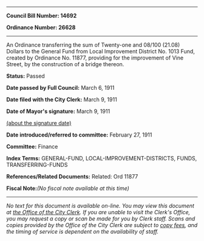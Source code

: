 

********

**Council Bill Number: 14692**
   
**Ordinance Number: 26628**
********

 An Ordinance transferring the sum of Twenty-one and 08/100 (21.08) Dollars to the General Fund from Local Improvement District No. 1013 Fund, created by Ordinance No. 11877, providing for the improvement of Vine Street, by the construction of a bridge thereon.

**Status:** Passed
   
**Date passed by Full Council:** March 6, 1911
   
**Date filed with the City Clerk:** March 9, 1911
   
**Date of Mayor's signature:** March 9, 1911
   
[(about the signature date)](/~public/approvaldate.htm)
   
   
   
**Date introduced/referred to committee:** February 27, 1911
   
**Committee:** Finance
   
   
**Index Terms:** GENERAL-FUND, LOCAL-IMPROVEMENT-DISTRICTS, FUNDS, TRANSFERRING-FUNDS

**References/Related Documents:** Related: Ord 11877

**Fiscal Note:**_(No fiscal note available at this time)_
********

_No text for this document is available on-line. You may view this document at [the Office of the City Clerk](http://www.seattle.gov/leg/clerk/contactUs.htm). If you are unable to visit the Clerk's Office, you may request a copy or scan be made for you by Clerk staff. Scans and copies provided by the Office of the City Clerk are subject to [copy fees](http://clerk.seattle.gov/~public/clerkfees.htm), and the timing of service is dependent on the availability of staff._


